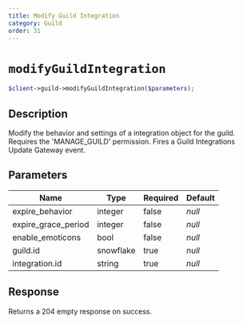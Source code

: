 ```yaml
---
title: Modify Guild Integration
category: Guild
order: 31
---
```


# `modifyGuildIntegration`

```php
$client->guild->modifyGuildIntegration($parameters);
```

## Description

Modify the behavior and settings of a integration object for the guild. Requires the &#039;MANAGE_GUILD&#039; permission.  Fires a Guild Integrations Update Gateway event.

## Parameters


Name | Type | Required | Default
--- | --- | --- | ---
expire_behavior | integer | false | *null*
expire_grace_period | integer | false | *null*
enable_emoticons | bool | false | *null*
guild.id | snowflake | true | *null*
integration.id | string | true | *null*

## Response

Returns a 204 empty response on success.

